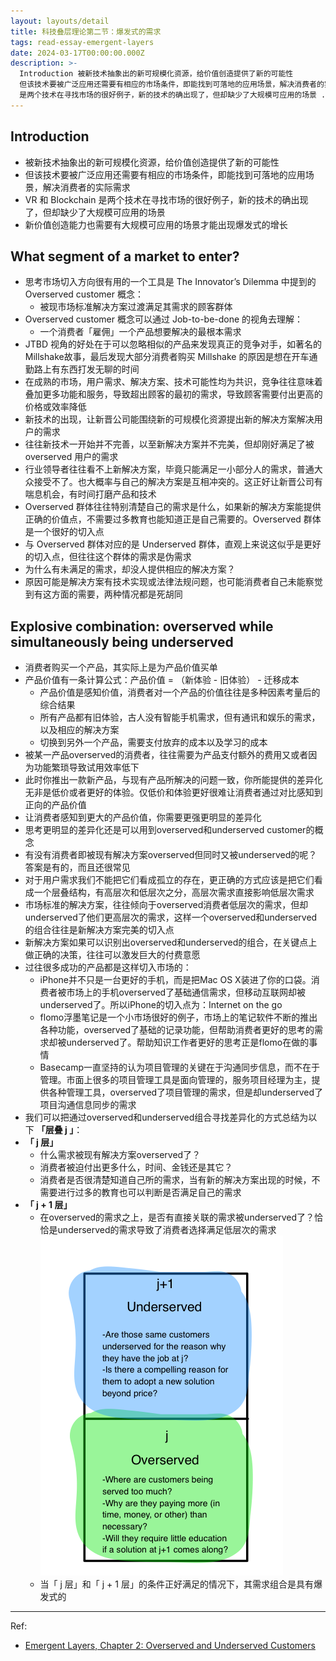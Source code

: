```yaml
---
layout: layouts/detail
title: 科技叠层理论第二节：爆发式的需求
tags: read-essay-emergent-layers
date: 2024-03-17T00:00:00.000Z
description: >-
  Introduction 被新技术抽象出的新可规模化资源，给价值创造提供了新的可能性
  但该技术要被广泛应用还需要有相应的市场条件，即能找到可落地的应用场景，解决消费者的实际需求 VR 和 Blockchain
  是两个技术在寻找市场的很好例子，新的技术的确出现了，但却缺少了大规模可应用的场景 ...
---
```

## Introduction
* 被新技术抽象出的新可规模化资源，给价值创造提供了新的可能性
* 但该技术要被广泛应用还需要有相应的市场条件，即能找到可落地的应用场景，解决消费者的实际需求
* VR 和 Blockchain 是两个技术在寻找市场的很好例子，新的技术的确出现了，但却缺少了大规模可应用的场景
* 新价值创造能力也需要有大规模可应用的场景才能出现爆发式的增长

## What segment of a market to enter?
* 思考市场切入方向很有用的一个工具是 The Innovator’s Dilemma 中提到的 Overserved customer 概念：
    * 被现市场标准解决方案过渡满足其需求的顾客群体
* Overserved customer 概念可以通过 Job-to-be-done 的视角去理解：
    * 一个消费者「雇佣」一个产品想要解决的最根本需求
* JTBD 视角的好处在于可以忽略相似的产品来发现真正的竞争对手，如著名的Millshake故事，最后发现大部分消费者购买 Millshake 的原因是想在开车通勤路上有东西打发无聊的时间
* 在成熟的市场，用户需求、解决方案、技术可能性均为共识，竞争往往意味着叠加更多功能和服务，导致超出顾客的最初的需求，导致顾客需要付出更高的价格或效率降低
* 新技术的出现，让新晋公司能围绕新的可规模化资源提出新的解决方案解决用户的需求
* 往往新技术一开始并不完善，以至新解决方案并不完美，但却刚好满足了被 overserved 用户的需求
* 行业领导者往往看不上新解决方案，毕竟只能满足一小部分人的需求，普通大众接受不了。也大概率与自己的解决方案是互相冲突的。这正好让新晋公司有喘息机会，有时间打磨产品和技术
* Overserved 群体往往特别清楚自己的需求是什么，如果新的解决方案能提供正确的价值点，不需要过多教育也能知道正是自己需要的。Overserved 群体是一个很好的切入点
* 与 Overserved 群体对应的是 Underserved 群体，直观上来说这似乎是更好的切入点，但往往这个群体的需求是伪需求
* 为什么有未满足的需求，却没人提供相应的解决方案？
* 原因可能是解决方案有技术实现或法律法规问题，也可能消费者自己未能察觉到有这方面的需要，两种情况都是死胡同

## Explosive combination: overserved while simultaneously being underserved
* 消费者购买一个产品，其实际上是为产品价值买单
* 产品价值有一条计算公式：产品价值 = （新体验 - 旧体验） - 迁移成本
    * 产品价值是感知价值，消费者对一个产品的价值往往是多种因素考量后的综合结果
    * 所有产品都有旧体验，古人没有智能手机需求，但有通讯和娱乐的需求，以及相应的解决方案
    * 切换到另外一个产品，需要支付放弃的成本以及学习的成本
* 被某一产品overserved的消费者，往往需要为产品支付额外的费用又或者因为功能繁琐导致试用效率低下
* 此时你推出一款新产品，与现有产品所解决的问题一致，你所能提供的差异化无非是低价或者更好的体验。仅低价和体验更好很难让消费者通过对比感知到正向的产品价值
* 让消费者感知到更大的产品价值，你需要更强更明显的差异化
* 思考更明显的差异化还是可以用到overserved和underserved customer的概念
* 有没有消费者即被现有解决方案overserved但同时又被underserved的呢？答案是有的，而且还很常见
* 对于用户需求我们不能把它们看成孤立的存在，更正确的方式应该是把它们看成一个层叠结构，有高层次和低层次之分，高层次需求直接影响低层次需求
* 市场标准的解决方案，往往倾向于overserved消费者低层次的需求，但却underserved了他们更高层次的需求，这样一个overserved和underserved的组合往往是新解决方案完美的切入点
* 新解决方案如果可以识别出overserved和underserved的组合，在关键点上做正确的决策，往往可以激发巨大的付费意愿
* 过往很多成功的产品都是这样切入市场的：
    * iPhone并不只是一台更好的手机，而是把Mac OS X装进了你的口袋。消费者被市场上的手机overserved了基础通信需求，但移动互联网却被underserved了。所以iPhone的切入点为：Internet on the go
    * flomo浮墨笔记是一个小市场很好的例子，市场上的笔记软件不断的推出各种功能，overserved了基础的记录功能，但帮助消费者更好的思考的需求却被underserved了。帮助知识工作者更好的思考正是flomo在做的事情
    * Basecamp一直坚持的认为项目管理的关键在于沟通同步信息，而不在于管理。市面上很多的项目管理工具是面向管理的，服务项目经理为主，提供各种管理工具，overserved了项目管理的需求，但是却underserved了项目沟通信息同步的需求
* 我们可以把通过overserved和underserved组合寻找差异化的方式总结为以下 **「层叠 j 」**：
* **「 j 层」**
    * 什么需求被现有解决方案overserved了？
    * 消费者被迫付出更多什么，时间、金钱还是其它？
    * 消费者是否很清楚知道自己所的需求，当有新的解决方案出现的时候，不需要进行过多的教育也可以判断是否满足自己的需求
* **「 j + 1 层」**
    * 在overserved的需求之上，是否有直接关联的需求被underserved了？恰恰是underserved的需求导致了消费者选择满足低层次的需求
    ![Emergent layers column j](/static/img/emergent-layers-j-col.png)
    * 当「 j 层」和「 j + 1 层」的条件正好满足的情况下，其需求组合是具有爆发式的

---

Ref:
- <a href="https://medium.com/swlh/emergent-layers-chapter-2-overserved-and-underserved-customers-6d5ce546531d#.o0plkmo7z">Emergent Layers, Chapter 2: Overserved and Underserved Customers</a>
